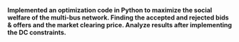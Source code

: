 **Implemented an optimization code in Python to maximize the social welfare of the multi-bus network. Finding the accepted and rejected bids & offers and the market clearing price. Analyze results after implementing the DC constraints.**
